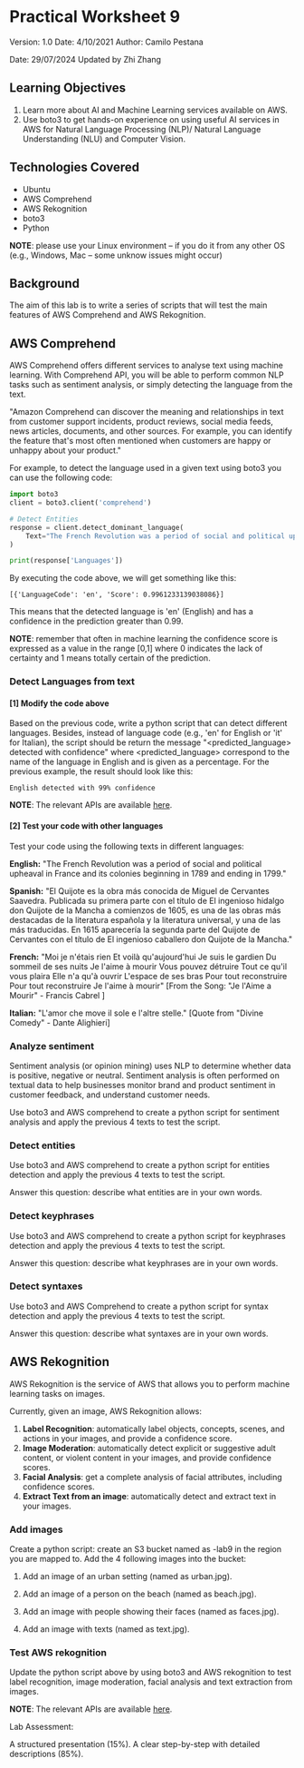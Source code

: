 # Practical Worksheet 9

Version: 1.0 Date: 4/10/2021 Author: Camilo Pestana

Date: 29/07/2024 Updated by Zhi Zhang

## Learning Objectives

1. Learn more about AI and Machine Learning services available on AWS.
2. Use boto3 to get hands-on experience on using useful AI services in AWS for Natural Language Processing (NLP)/ Natural Language Understanding (NLU) and Computer Vision.

## Technologies Covered

* Ubuntu
* AWS Comprehend
* AWS Rekognition
* boto3
* Python

**NOTE**: please use your Linux environment – if you do it from any other OS (e.g., Windows, Mac – some unknow issues might occur)

## Background

The aim of this lab is to write a series of scripts that will test the main features of AWS Comprehend and AWS Rekognition.

## AWS Comprehend

AWS Comprehend offers different services to analyse text using machine learning. With Comprehend API, you will be able to perform common NLP tasks such as sentiment analysis, or simply detecting the language from the text.

"Amazon Comprehend can discover the meaning and relationships in text from customer support incidents, product reviews, social media feeds, news articles, documents, and other sources. For example, you can identify the feature that's most often mentioned when customers are happy or unhappy about your product."

For example, to detect the language used in a given text using boto3 you can use the following code:
```python
import boto3
client = boto3.client('comprehend')

# Detect Entities
response = client.detect_dominant_language(
    Text="The French Revolution was a period of social and political upheaval in France and its colonies beginning in 1789 and ending in 1799.",
)

print(response['Languages'])
```

By executing the code above, we will get something like this:
```
[{'LanguageCode': 'en', 'Score': 0.9961233139038086}]
```
This means that the detected language is 'en' (English) and has a confidence in the prediction greater than 0.99. 

**NOTE**: remember that often in machine learning the confidence score is expressed as a value in the range [0,1] where 0 indicates the lack of certainty and 1 means totally certain of the prediction.

### Detect Languages from text

#### [1] Modify the code above
Based on the previous code, write a python script that can detect different languages. Besides, instead of language code (e.g., 'en' for English or 'it' for Italian), the script should be return the message "<predicted_language> detected with <xx> confidence" where <predicted_language> correspond to the name of the language in English and <xx> is given as a percentage. For the previous example, the result should look like this:

```
English detected with 99% confidence
```

**NOTE**: The relevant APIs are available [here](https://boto3.amazonaws.com/v1/documentation/api/latest/reference/services/comprehend.html).

#### [2] Test your code with other languages

Test your code using the following texts in different languages:

**English:**
"The French Revolution was a period of social and political upheaval in France and its colonies beginning in 1789 and ending in 1799."


**Spanish:**
"El Quijote es la obra más conocida de Miguel de Cervantes Saavedra. Publicada su primera parte con el título de El ingenioso hidalgo don Quijote de la Mancha a comienzos de 1605, es una de las obras más destacadas de la literatura española y la literatura universal, y una de las más traducidas. En 1615 aparecería la segunda parte del Quijote de Cervantes con el título de El ingenioso caballero don Quijote de la Mancha."

**French:**
"Moi je n'étais rien Et voilà qu'aujourd'hui Je suis le gardien Du sommeil de ses nuits Je l'aime à mourir Vous pouvez détruire Tout ce qu'il vous plaira Elle n'a qu'à ouvrir L'espace de ses bras Pour tout reconstruire Pour tout reconstruire Je l'aime à mourir"
[From the Song: "Je l'Aime a Mourir" - Francis Cabrel ]

**Italian:**
"L'amor che move il sole e l'altre stelle."
[Quote from "Divine Comedy" - Dante Alighieri]

### Analyze sentiment 

Sentiment analysis (or opinion mining) uses NLP to determine whether data is positive, negative or neutral. Sentiment analysis is often performed on textual data to help businesses monitor brand and product sentiment in customer feedback, and understand customer needs.

Use boto3 and AWS comprehend to create a python script for sentiment analysis and apply the previous 4 texts to test the script.

### Detect entities

Use boto3 and AWS comprehend to create a python script for entities detection and apply the previous 4 texts to test the script.

Answer this question: describe what entities are in your own words.

### Detect keyphrases

Use boto3 and AWS comprehend to create a python script for keyphrases detection and apply the previous 4 texts to test the script.

Answer this question: describe what keyphrases are in your own words.

### Detect syntaxes

Use boto3 and AWS Comprehend to create a python script for syntax detection and apply the previous 4 texts to test the script.

Answer this question: describe what syntaxes are in your own words.

## AWS Rekognition

AWS Rekognition is the service of AWS that allows you to perform machine learning tasks on images.

Currently, given an image, AWS Rekognition allows:
1. **Label Recognition**: automatically label objects, concepts, scenes, and actions in your images, and provide a confidence score.
2. **Image Moderation**: automatically detect explicit or suggestive adult content, or violent content in your images, and provide confidence scores.
3. **Facial Analysis**: get a complete analysis of facial attributes, including confidence scores.
4. **Extract Text from an image**: automatically detect and extract text in your images.

### Add images

Create a python script: create an S3 bucket named as <studentid>-lab9 in the region you are mapped to. Add the 4 following images into the bucket:

1. Add an image of an urban setting (named as urban.jpg).

2. Add an image of a person on the beach (named as beach.jpg).

3. Add an image with people showing their faces (named as faces.jpg).

4. Add an image with texts (named as text.jpg).

### Test AWS rekognition

Update the python script above by using boto3 and AWS rekognition to test label recognition, image moderation, facial analysis and text extraction from images.

**NOTE**: The relevant APIs are available [here](https://boto3.amazonaws.com/v1/documentation/api/latest/reference/services/rekognition.html).

Lab Assessment:

A structured presentation (15%). A clear step-by-step with detailed descriptions (85%). 
